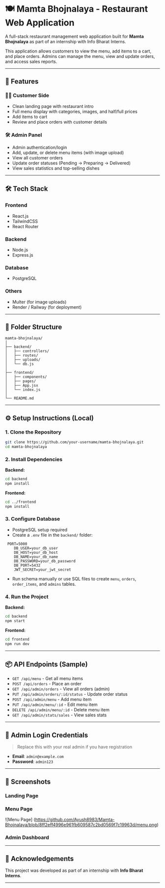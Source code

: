 
# 🍽️ Mamta Bhojnalaya - Restaurant Web Application

A full-stack restaurant management web application built for **Mamta Bhojnalaya** as part of an internship with Info Bharat Interns.

This application allows customers to view the menu, add items to a cart, and place orders. Admins can manage the menu, view and update orders, and access sales reports.

---

## 📌 Features

### 🧑‍🍳 Customer Side
- Clean landing page with restaurant intro
- Full menu display with categories, images, and half/full prices
- Add items to cart
- Review and place orders with customer details

### 🛠️ Admin Panel
- Admin authentication/login
- Add, update, or delete menu items (with image upload)
- View all customer orders
- Update order statuses (Pending → Preparing → Delivered)
- View sales statistics and top-selling dishes

---

## 🛠️ Tech Stack

### Frontend
- React.js
- TailwindCSS
- React Router

### Backend
- Node.js
- Express.js

### Database
- PostgreSQL

### Others
- Multer (for image uploads)
- Render / Railway (for deployment)

---

## 🧩 Folder Structure

```
mamta-bhojnalaya/
│
├── backend/
│   ├── controllers/
│   ├── routes/
│   ├── uploads/
│   └── db.js
│
├── frontend/
│   ├── components/
│   ├── pages/
│   ├── App.jsx
│   └── index.js
│
└── README.md
```

---

## ⚙️ Setup Instructions (Local)

### 1. Clone the Repository

```bash
git clone https://github.com/your-username/mamta-bhojnalaya.git
cd mamta-bhojnalaya
```

### 2. Install Dependencies

**Backend:**

```bash
cd backend
npm install
```

**Frontend:**

```bash
cd ../frontend
npm install
```

### 3. Configure Database

- PostgreSQL setup required
- Create a `.env` file in the `backend/` folder:

```
 PORT=5000
    DB_USER=your_db_user
    DB_HOST=your_db_host
    DB_NAME=your_db_name
    DB_PASSWORD=your_db_password
    DB_PORT=5432
    JWT_SECRET=your_jwt_secret
```

- Run schema manually or use SQL files to create `menu`, `orders`, `order_items`, and `admins` tables.

### 4. Run the Project

**Backend:**

```bash
cd backend
npm start
```

**Frontend:**

```bash
cd frontend
npm run dev
```

---

## 📦 API Endpoints (Sample)

- `GET /api/menu` - Get all menu items
- `POST /api/orders` - Place an order
- `GET /api/admin/orders` - View all orders (admin)
- `PUT /api/admin/orders/:id/status` - Update order status
- `POST /api/admin/menu` - Add menu item
- `PUT /api/admin/menu/:id` - Edit menu item
- `DELETE /api/admin/menu/:id` - Delete menu item
- `GET /api/admin/stats/sales` - View sales stats

---

## 👤 Admin Login Credentials

> Replace this with your real admin if you have registration

- **Email**: `admin@example.com`
- **Password**: `admin123`

---

## 📸 Screenshots

### Landing Page


### Menu Page
![Menu Page] (https://github.com/Ayush8983/Mamta-Bhojnalaya/blob/8ff2eff4996e961fb609587c2bd0569f7c19963d/menu.png)


### Admin Dashboard




---


## 🙌 Acknowledgements

This project was developed as part of an internship with **Info Bharat Interns**.


---
